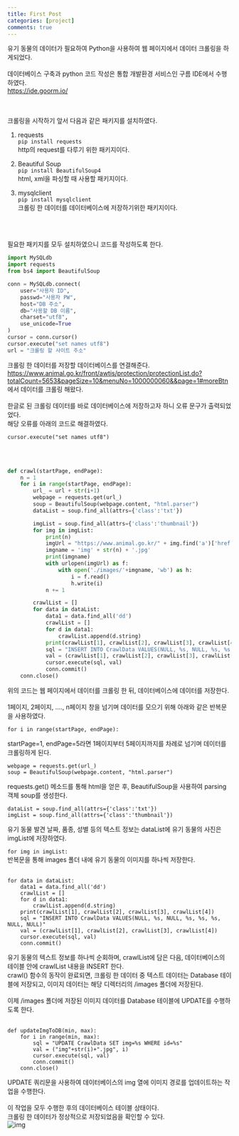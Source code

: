 ```yaml
---
title: First Post
categories: [project]
comments: true
---
```


유기 동물의 데이터가 필요하여 Python을 사용하여 웹 페이지에서 데이터 크롤링을 하게되었다.<br>  
데이터베이스 구축과 python 코드 작성은 통합 개발환경 서비스인 구름 IDE에서 수행하였다.<br>
https://ide.goorm.io/<br>
<br><br>

크롤링을 시작하기 앞서 다음과 같은 패키지를 설치하였다.<br>
1. requests   
```pip install requests```<br>
http의 request를 다루기 위한 패키지이다.


1. Beautiful Soup   
```pip install BeautifulSoup4```<br>
html, xml을 파싱할 때 사용할 패키지이다.


1. mysqlclient   
```pip install mysqlclient```<br>
크롤링 한 데이터를 데이터베이스에 저장하기위한 패키지이다.

<br><br>

필요한 패키지를 모두 설치하였으니 코드를 작성하도록 한다.

```python
import MySQLdb
import requests
from bs4 import BeautifulSoup

conn = MySQLdb.connect(
    user="사용자 ID",
    passwd="사용자 PW",
    host="DB 주소",
    db="사용할 DB 이름",
    charset="utf8",
    use_unicode=True
)
cursor = conn.cursor()
cursor.execute("set names utf8")
url = "크롤링 할 사이트 주소"
```

크롤링 한 데이터를 저장할 데이터베이스를 연결해준다.<br>
https://www.animal.go.kr/front/awtis/protection/protectionList.do?totalCount=5653&pageSize=10&menuNo=1000000060&&page=1#moreBtn 에서 데이터를 크롤링 해왔다.<br><br>
한글로 된 크롤링 데이터를 바로 데이터베이스에 저장하고자 하니 오류 문구가 출력되었었다.<br>
해당 오류를 아래의 코드로 해결하였다.<br>

```cursor.execute("set names utf8")```

<br><br>

```python
def crawl(startPage, endPage):
    n = 1
    for i in range(startPage, endPage):
        url_ = url + str(i+1)
        webpage = requests.get(url_)
        soup = BeautifulSoup(webpage.content, "html.parser")
        dataList = soup.find_all(attrs={'class':'txt'})

        imgList = soup.find_all(attrs={'class':'thumbnail'})
        for img in imgList:
            print(n)
            imgUrl = "https://www.animal.go.kr/" + img.find('a')['href']
            imgname = 'img' + str(n) + '.jpg'
            print(imgname)
            with urlopen(imgUrl) as f:
                with open('./images/'+imgname, 'wb') as h:
                    i = f.read()
                    h.write(i)
            n += 1

        crawlList = []
        for data in dataList:
            data1 = data.find_all('dd')
            crawlList = []
            for d in data1:
                crawlList.append(d.string)
            print(crawlList[1], crawlList[2], crawlList[3], crawlList[4])
            sql = "INSERT INTO CrawlData VALUES(NULL, %s, NULL, %s, %s, %s, NULL, NULL)"
            val = (crawlList[1], crawlList[2], crawlList[3], crawlList[4])
            cursor.execute(sql, val)
            conn.commit()
    conn.close()
```

위의 코드는 웹 페이지에서 데이터를 크롤링 한 뒤, 데이터베이스에 데이터를 저장한다.<br><br>
1페이지, 2페이지, ...., n페이지 창을 넘기며 데이터를 모으기 위해 아래와 같은 반복문을 사용하였다.<br>

```for i in range(startPage, endPage):```   

startPage=1, endPage=5라면 1페이지부터 5페이지까지를 차례로 넘기며 데이터를 크롤링하게 된다.<br>

```
webpage = requests.get(url_)
soup = BeautifulSoup(webpage.content, "html.parser")
```   

requests.get() 메소드를 통해 html을 얻은 후, BeautifulSoup을 사용하여 parsing 객체 soup를 생성한다.<br>

```
dataList = soup.find_all(attrs={'class':'txt'})
imgList = soup.find_all(attrs={'class':'thumbnail'})
```

유기 동물 발견 날짜, 품종, 성별 등의 텍스트 정보는 dataList에 유기 동물의 사진은 imgList에 저장하였다.<br>

```for img in imgList:```<br>
반복문을 통해 images 폴더 내에 유기 동물의 이미지를 하나씩 저장한다.<br>
<br>

```
for data in dataList:
    data1 = data.find_all('dd')
    crawlList = []
    for d in data1:
        crawlList.append(d.string)
    print(crawlList[1], crawlList[2], crawlList[3], crawlList[4])
    sql = "INSERT INTO CrawlData VALUES(NULL, %s, NULL, %s, %s, %s, NULL, NULL)"
    val = (crawlList[1], crawlList[2], crawlList[3], crawlList[4])
    cursor.execute(sql, val)
    conn.commit()
  ```

유기 동물의 텍스트 정보를 하나씩 순회하며, crawlList에 담은 다음, 데이터베이스의 테이블 안에 crawlList 내용을 INSERT 한다.<br>
crawl() 함수의 동작이 완료되면, 크롤링 한 데이터 중 텍스트 데이터는 Database 테이블에 저장되고, 이미지 데이터는 해당 디렉터리의 /images 폴더에 저장된다.<br><br>
이제 /images 폴더에 저장된 이미지 데이터를 Database 테이블에 UPDATE를 수행하도록 한다.<br>
<br>
```
def updateImgToDB(min, max):
    for i in range(min, max):
        sql = "UPDATE CrawlData SET img=%s WHERE id=%s"
        val = ("img"+str(i)+".jpg", i)
        cursor.execute(sql, val)
        conn.commit()    
    conn.close()

```

UPDATE 쿼리문을 사용하여 데이터베이스의 img 열에 이미지 경로를 업데이트하는 작업을 수행한다.<br>
<br>
이 작업을 모두 수행한 후의 데이터베이스 테이블 상태이다.<br>
크롤링 한 데이터가 정상적으로 저장되었음을 확인할 수 있다.<br>
![img](../assets/img/table.png)
